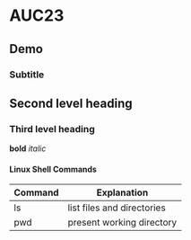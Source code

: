 # AUC23
## Demo
### Subtitle
## Second level heading
### Third level heading
**bold** *italic*

#### Linux Shell Commands

|  Command | Explanation  |
|--| --|
|  ls  | list files and directories  |
| pwd | present working directory|
